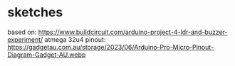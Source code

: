# sketches

based on: https://www.buildcircuit.com/arduino-project-4-ldr-and-buzzer-experiment/
atmega 32u4 pinout: https://gadgetau.com.au/storage/2023/06/Arduino-Pro-Micro-Pinout-Diagram-Gadget-AU.webp

